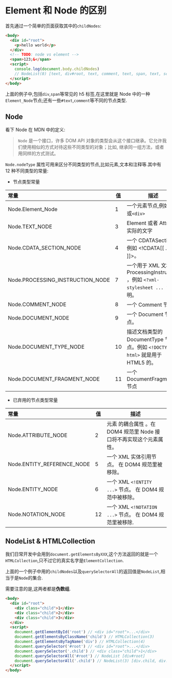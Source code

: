 # Element 和 Node 的区别

首先通过一个简单的页面获取其中的`childNodes`:

```html
<body>
  <div id="root">
    <p>hello world</p>
  </div>
  <!-- TODO: node vs element -->
  <span>123;&</span>
  <script>
    console.log(document.body.childNodes)
    // NodeList(8) [text, div#root, text, comment, text, span, text, script]
  </script>
</body>
```

上面的例子中,包括`div`,`span`等常见的 h5 标签,在这里就是 Node 中的一种`Element_Node`节点;还有一些`#text`,`comment`等不同的节点类型.

## Node

看下 Node 在 MDN 中的定义:

> `Node` 是一个接口，许多 DOM API 对象的类型会从这个接口继承。它允许我们使用相似的方式对待这些不同类型的对象；比如, 继承同一组方法，或者用同样的方式测试。

`Node.nodeType` 属性可用来区分不同类型的节点,比如元素,文本和注释等.其中有 12 种不同类型的常量:

- 节点类型常量

| 常量                             | 值  | 描述                                                                              |
| :------------------------------- | --- | --------------------------------------------------------------------------------- |
| Node.Element_Node                | 1   | 一个元素节点,例如`<p>`或`<div>`                                                   |
| Node.TEXT_NODE                   | 3   | Element 或者 Attr 中实际的文字                                                    |
| Node.CDATA_SECTION_NODE          | 4   | 一个 CDATASection，例如 <!CDATA[[ … ]]>。                                         |
| Node.PROCESSING_INSTRUCTION_NODE | 7   | 一个用于 XML 文档的 ProcessingInstruction ，例如 `<?xml-stylesheet ... ?>` 声明。 |
| Node.COMMENT_NODE                | 8   | 一个 Comment 节点。                                                               |
| Node.DOCUMENT_NODE               | 9   | 一个 Document 节点。                                                              |
| Node.DOCUMENT_TYPE_NODE          | 10  | 描述文档类型的 DocumentType 节点。例如 `<!DOCTYPE html>` 就是用于 HTML5 的。      |
| Node.DOCUMENT_FRAGMENT_NODE      | 11  | 一个 DocumentFragment 节点                                                        |

- 已弃用的节点类型常量

| 常量                       | 值  | 描述                                                               |
| :------------------------- | --- | ------------------------------------------------------------------ |
| Node.ATTRIBUTE_NODE        | 2   | 元素 的耦合属性 。在 DOM4 规范里 Node 接口将不再实现这个元素属性。 |
| Node.ENTITY_REFERENCE_NODE | 5   | 一个 XML 实体引用节点。 在 DOM4 规范里被移除。                     |
| Node.ENTITY_NODE           | 6   | 一个 XML `<!ENTITY ...>` 节点。 在 DOM4 规范中被移除。             |
| Node.NOTATION_NODE         | 12  | 一个 XML `<!NOTATION ...>` 节点。 在 DOM4 规范里被移除.            |

## NodeList & HTMLCollection

我们日常开发中会用到`document.getElementsByXXX`,这个方法返回的就是一个`HTMLCollection`,只不过它的真实名字是`ElementCollection`.

上面的一个例子中用的`childNodes`以及`querySelectorAll`的返回值是`NodeList`,相当于是`Node`的集合.

需要注意的是,这两者都是**伪数组**.

```html
<body>
  <div id="root">
    <div class="child">1</div>
    <div class="child">2</div>
    <div class="child">3</div>
  </div>
  <script>
    document.getElementById('root') // <div id="root">...</div>
    document.getElementsByClassName('child') // HTMLCollection(3)
    document.getElementsByTagName('div') // HTMLCollection(4)
    document.querySelector('#root') // <div id="root">...</div>
    document.querySelector('.child') // <div class="child">1</div>
    document.querySelectorAll('#root') // NodeList [div#root]
    document.querySelectorAll('.child') // NodeList(3) [div.child, div.child, div.child]
  </script>
</body>
```
